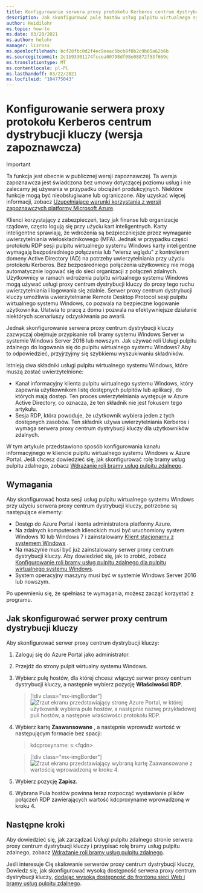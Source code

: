 ```yaml
---
title: Konfigurowanie serwera proxy protokołu Kerberos centrum dystrybucji kluczy Windows Virtual Desktop — Azure
description: Jak skonfigurować pulę hostów usług pulpitu wirtualnego systemu Windows do korzystania z serwera proxy centrum dystrybucji kluczy Kerberos.
author: Heidilohr
ms.topic: how-to
ms.date: 03/20/2021
ms.author: helohr
manager: lizross
ms.openlocfilehash: bcf28fbc0d2f4ec9eeac5bcb8f0b2c9b65a62b6b
ms.sourcegitcommit: 2c1b93301174fccea00798df08e08872f53f669c
ms.translationtype: MT
ms.contentlocale: pl-PL
ms.lasthandoff: 03/22/2021
ms.locfileid: "104775043"
---
```

# <a name="configure-a-kerberos-key-distribution-center-proxy-preview"></a>Konfigurowanie serwera proxy protokołu Kerberos centrum dystrybucji kluczy (wersja zapoznawcza)

> [!IMPORTANT]
> Ta funkcja jest obecnie w publicznej wersji zapoznawczej.
> Ta wersja zapoznawcza jest świadczona bez umowy dotyczącej poziomu usług i nie zalecamy jej używania w przypadku obciążeń produkcyjnych. Niektóre funkcje mogą być nieobsługiwane lub ograniczone.
> Aby uzyskać więcej informacji, zobacz [Uzupełniające warunki korzystania z wersji zapoznawczych platformy Microsoft Azure](https://azure.microsoft.com/support/legal/preview-supplemental-terms/).

Klienci korzystający z zabezpieczeń, tacy jak finanse lub organizacje rządowe, często logują się przy użyciu kart inteligentnych. Karty inteligentne sprawiają, że wdrożenia są bezpieczniejsze przez wymaganie uwierzytelniania wieloskładnikowego (MFA). Jednak w przypadku części protokołu RDP sesji pulpitu wirtualnego systemu Windows karty inteligentne wymagają bezpośredniego połączenia lub "wiersz wglądu" z kontrolerem domeny Active Directory (AD) na potrzeby uwierzytelniania przy użyciu protokołu Kerberos. Bez bezpośredniego połączenia użytkownicy nie mogą automatycznie logować się do sieci organizacji z połączeń zdalnych. Użytkownicy w ramach wdrożenia pulpitu wirtualnego systemu Windows mogą używać usługi proxy centrum dystrybucji kluczy do proxy tego ruchu uwierzytelniania i logowania się zdalnie. Serwer proxy centrum dystrybucji kluczy umożliwia uwierzytelnianie Remote Desktop Protocol sesji pulpitu wirtualnego systemu Windows, co pozwala na bezpieczne logowanie użytkownika. Ułatwia to pracę z domu i pozwala na efektywniejsze działanie niektórych scenariuszy odzyskiwania po awarii.

Jednak skonfigurowanie serwera proxy centrum dystrybucji kluczy zazwyczaj obejmuje przypisanie roli bramy systemu Windows Server w systemie Windows Server 2016 lub nowszym. Jak używać roli Usługi pulpitu zdalnego do logowania się do pulpitu wirtualnego systemu Windows? Aby to odpowiedzieć, przyjrzyjmy się szybkiemu wyszukiwaniu składników.

Istnieją dwa składniki usługi pulpitu wirtualnego systemu Windows, które muszą zostać uwierzytelnione:

- Kanał informacyjny klienta pulpitu wirtualnego systemu Windows, który zapewnia użytkownikom listę dostępnych pulpitów lub aplikacji, do których mają dostęp. Ten proces uwierzytelniania występuje w Azure Active Directory, co oznacza, że ten składnik nie jest fokusem tego artykułu.
- Sesja RDP, która powoduje, że użytkownik wybiera jeden z tych dostępnych zasobów. Ten składnik używa uwierzytelniania Kerberos i wymaga serwera proxy centrum dystrybucji kluczy dla użytkowników zdalnych.

W tym artykule przedstawiono sposób konfigurowania kanału informacyjnego w kliencie pulpitu wirtualnego systemu Windows w Azure Portal. Jeśli chcesz dowiedzieć się, jak skonfigurować rolę bramy usług pulpitu zdalnego, zobacz [Wdrażanie roli bramy usług pulpitu zdalnego](/windows-server/remote/rd-gateway-role).

## <a name="requirements"></a>Wymagania

Aby skonfigurować hosta sesji usług pulpitu wirtualnego systemu Windows przy użyciu serwera proxy centrum dystrybucji kluczy, potrzebne są następujące elementy:

- Dostęp do Azure Portal i konta administratora platformy Azure.
- Na zdalnych komputerach klienckich musi być uruchomiony system Windows 10 lub Windows 7 i zainstalowany [Klient stacjonarny z systemem Windows](/windows-server/remote/remote-desktop-services/clients/windowsdesktop) .
- Na maszynie musi być już zainstalowany serwer proxy centrum dystrybucji kluczy. Aby dowiedzieć się, jak to zrobić, zobacz [Konfigurowanie roli bramy usług pulpitu zdalnego dla pulpitu wirtualnego systemu Windows](rd-gateway-role.md).
- System operacyjny maszyny musi być w systemie Windows Server 2016 lub nowszym.

Po upewnieniu się, że spełniasz te wymagania, możesz zacząć korzystać z programu.

## <a name="how-to-configure-the-kdc-proxy"></a>Jak skonfigurować serwer proxy centrum dystrybucji kluczy

Aby skonfigurować serwer proxy centrum dystrybucji kluczy:

1. Zaloguj się do Azure Portal jako administrator.

2. Przejdź do strony pulpit wirtualny systemu Windows.

3. Wybierz pulę hostów, dla której chcesz włączyć serwer proxy centrum dystrybucji kluczy, a następnie wybierz pozycję **Właściwości RDP**.

    > [!div class="mx-imgBorder"]
    > ![Zrzut ekranu przedstawiający stronę Azure Portal, w której użytkownik wybiera pule hostów, a następnie nazwę przykładowej puli hostów, a następnie właściwości protokołu RDP.](media/rdp-properties.png)

4. Wybierz kartę **Zaawansowane** , a następnie wprowadź wartość w następującym formacie bez spacji:

    
    > kdcproxyname: s:\<fqdn\>
    

    > [!div class="mx-imgBorder"]
    > ![Zrzut ekranu przedstawiający wybraną kartę Zaawansowane z wartością wprowadzoną w kroku 4.](media/advanced-tab-selected.png)

5. Wybierz pozycję **Zapisz**.

6. Wybrana Pula hostów powinna teraz rozpocząć wystawianie plików połączeń RDP zawierających wartość kdcproxyname wprowadzoną w kroku 4.

## <a name="next-steps"></a>Następne kroki

Aby dowiedzieć się, jak zarządzać Usługi pulpitu zdalnego stronie serwera proxy centrum dystrybucji kluczy i przypisać rolę bramy usług pulpitu zdalnego, zobacz [Wdrażanie roli bramy usług pulpitu zdalnego](/windows-server/remote/rd-gateway-role).

Jeśli interesuje Cię skalowanie serwerów proxy centrum dystrybucji kluczy, Dowiedz się, jak skonfigurować wysoką dostępność serwera proxy centrum dystrybucji kluczy, [dodając wysoką dostępność do frontonu sieci Web i bramy usług pulpitu zdalnego](/windows-server/remote/remote-desktop-services/rds-rdweb-gateway-ha).
